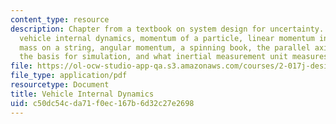```yaml
---
content_type: resource
description: Chapter from a textbook on system design for uncertainty. Topics include
  vehicle internal dynamics, momentum of a particle, linear momentum in a moving frame,
  mass on a string, angular momentum, a spinning book, the parallel axis theorem,
  the basis for simulation, and what inertial measurement unit measures.
file: https://ol-ocw-studio-app-qa.s3.amazonaws.com/courses/2-017j-design-of-electromechanical-robotic-systems-fall-2009/c50dc54cda71f0ec167b6d32c27e2698_MIT2_017JF09_ch10.pdf
file_type: application/pdf
resourcetype: Document
title: Vehicle Internal Dynamics
uid: c50dc54c-da71-f0ec-167b-6d32c27e2698
---
```

